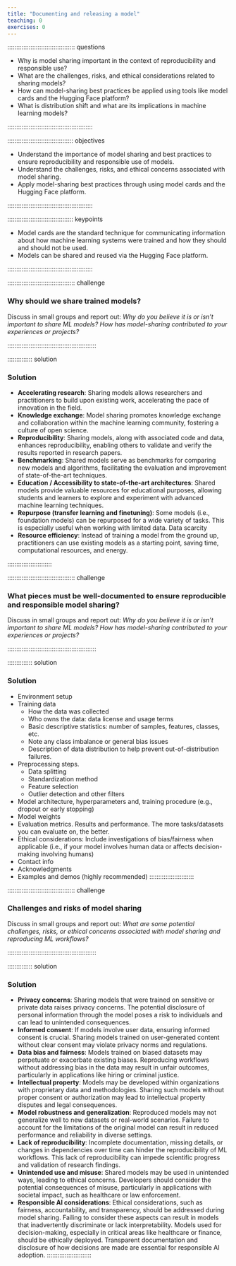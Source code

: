 ```yaml
---
title: "Documenting and releasing a model"
teaching: 0
exercises: 0
---
```


:::::::::::::::::::::::::::::::::::::: questions 

- Why is model sharing important in the context of reproducibility and responsible use?
- What are the challenges, risks, and ethical considerations related to sharing models?
- How can model-sharing best practices be applied using tools like model cards and the Hugging Face platform?
- What is distribution shift and what are its implications in machine learning models?

::::::::::::::::::::::::::::::::::::::::::::::::

::::::::::::::::::::::::::::::::::::: objectives

- Understand the importance of model sharing and best practices to ensure reproducibility and responsible use of models.
- Understand the challenges, risks, and ethical concerns associated with model sharing.
- Apply model-sharing best practices through using model cards and the Hugging Face platform.

::::::::::::::::::::::::::::::::::::::::::::::::

::::::::::::::::::::::::::::::::::::: keypoints 

- Model cards are the standard technique for communicating information about how machine learning systems were trained and how they should and should not be used.
- Models can be shared and reused via the Hugging Face platform.

::::::::::::::::::::::::::::::::::::::::::::::::

:::::::::::::::::::::::::::::::::::::: challenge

### Why should we share trained models?
Discuss in small groups and report out: *Why do you believe it is or isn’t important to share ML models? How has model-sharing contributed to your experiences or projects?*

::::::::::::::::::::::::::::::::::::::::::::::::::

:::::::::::::: solution

### Solution

* **Accelerating research**: Sharing models allows researchers and practitioners to build upon existing work, accelerating the pace of innovation in the field.
* **Knowledge exchange**: Model sharing promotes knowledge exchange and collaboration within the machine learning community, fostering a culture of open science.
* **Reproducibility**: Sharing models, along with associated code and data, enhances reproducibility, enabling others to validate and verify the results reported in research papers.
* **Benchmarking**: Shared models serve as benchmarks for comparing new models and algorithms, facilitating the evaluation and improvement of state-of-the-art techniques.
* **Education / Accessibility to state-of-the-art architectures**: Shared models provide valuable resources for educational purposes, allowing students and learners to explore and experiment with advanced machine learning techniques.
* **Repurpose (transfer learning and finetuning)**: Some models (i.e., foundation models) can be repurposed for a wide variety of tasks. This is especially useful when working with limited data.
Data scarcity
* **Resource efficiency**: Instead of training a model from the ground up, practitioners can use existing models as a starting point, saving time, computational resources, and energy.

:::::::::::::::::::::::::

:::::::::::::::::::::::::::::::::::::: challenge

### What pieces must be well-documented to ensure reproducible and responsible model sharing?
Discuss in small groups and report out: *Why do you believe it is or isn’t important to share ML models? How has model-sharing contributed to your experiences or projects?*

::::::::::::::::::::::::::::::::::::::::::::::::::

:::::::::::::: solution

### Solution

* Environment setup
* Training data
  * How the data was collected
  * Who owns the data: data license and usage terms
  * Basic descriptive statistics: number of samples, features, classes, etc.
  * Note any class imbalance or general bias issues
  * Description of data distribution to help prevent out-of-distribution failures.
* Preprocessing steps. 
  * Data splitting
  * Standardization method
  * Feature selection
  * Outlier detection and other filters
* Model architecture, hyperparameters and, training procedure (e.g., dropout or early stopping)
* Model weights
* Evaluation metrics. Results and performance. The more tasks/datasets you can evaluate on, the better.
* Ethical considerations:  Include investigations of bias/fairness when applicable (i.e., if your model involves human data or affects decision-making involving humans)
* Contact info
* Acknowledgments
* Examples and demos (highly recommended)
:::::::::::::::::::::::::


:::::::::::::::::::::::::::::::::::::: challenge

### Challenges and risks of model sharing
Discuss in small groups and report out: *What are some potential challenges, risks, or ethical concerns associated with model sharing and reproducing ML workflows?*

::::::::::::::::::::::::::::::::::::::::::::::::::

:::::::::::::: solution

### Solution
* **Privacy concerns**: Sharing models that were trained on sensitive or private data raises privacy concerns. The potential disclosure of personal information through the model poses a risk to individuals and can lead to unintended consequences.
* **Informed consent**: If models involve user data, ensuring informed consent is crucial. Sharing models trained on user-generated content without clear consent may violate privacy norms and regulations.
* **Data bias and fairness**: Models trained on biased datasets may perpetuate or exacerbate existing biases. Reproducing workflows without addressing bias in the data may result in unfair outcomes, particularly in applications like hiring or criminal justice.
* **Intellectual property**: Models may be developed within organizations with proprietary data and methodologies. Sharing such models without proper consent or authorization may lead to intellectual property disputes and legal consequences.
* **Model robustness and generalization**: Reproduced models may not generalize well to new datasets or real-world scenarios. Failure to account for the limitations of the original model can result in reduced performance and reliability in diverse settings.
* **Lack of reproducibility**: Incomplete documentation, missing details, or changes in dependencies over time can hinder the reproducibility of ML workflows. This lack of reproducibility can impede scientific progress and validation of research findings.
* **Unintended use and misuse**: Shared models may be used in unintended ways, leading to ethical concerns. Developers should consider the potential consequences of misuse, particularly in applications with societal impact, such as healthcare or law enforcement.
* **Responsible AI considerations**: Ethical considerations, such as fairness, accountability, and transparency, should be addressed during model sharing. Failing to consider these aspects can result in models that inadvertently discriminate or lack interpretability. Models used for decision-making, especially in critical areas like healthcare or finance, should be ethically deployed. Transparent documentation and disclosure of how decisions are made are essential for responsible AI adoption.
:::::::::::::::::::::::::

